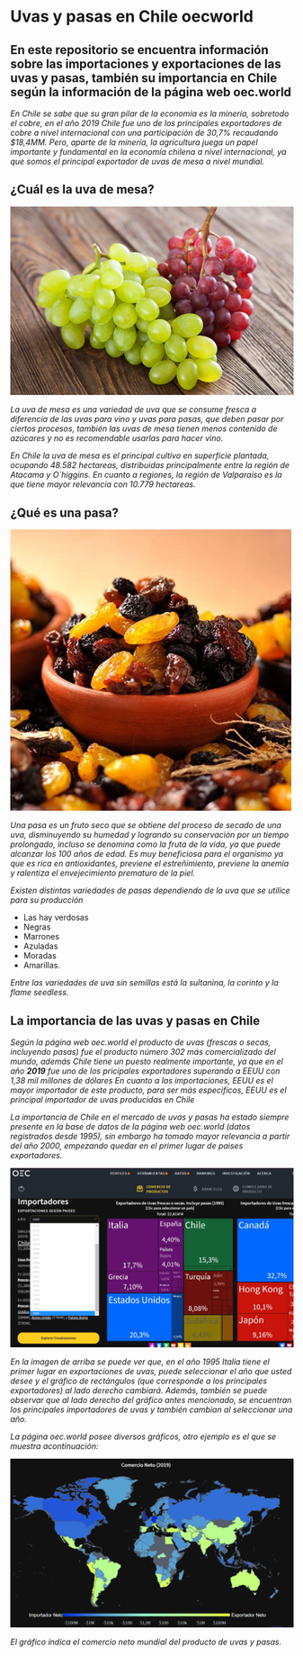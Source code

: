 # Uvas y pasas en Chile oecworld
## En este repositorio se encuentra información sobre las importaciones y exportaciones de las uvas y pasas, también su importancia en Chile según la información de la página web oec.world

*En Chile se sabe que su gran pilar de la economia es la minería, sobretodo el cobre, en el año 2019 Chile fue uno de los principales exportadores de cobre a nivel internacional con una participación de 30,7% recaudando $18,4MM.*
*Pero, aparte de la minería, la agricultura juega un papel importante y fundamental en la economía chilena a nivel internacional, ya que somos el principal exportador de uvas de mesa a nivel mundial.*

## ¿Cuál es la uva de mesa?

![uvademesa.jpg](https://github.com/CristinaBobadilla/Uvas-y-pasas-en-Chile-oecworld/blob/main/uvademesa.jpg)

*La uva de mesa es una variedad de uva que se consume fresca a diferencia de las uvas para vino y uvas para pasas, que deben pasar por ciertos procesos, también las uvas de mesa tienen menos contenido de azúcares y no es recomendable usarlas para hacer vino.*

*En Chile la uva de mesa es el principal cultivo en superficie plantada, ocupando 48.582 hectareas, distribuidas principalmente entre la región de Atacama y O`higgins. En cuanto a regiones, la región de Valparaíso es la que tiene mayor relevancia con 10.779 hectareas.*

## ¿Qué es una pasa?

![pasas.jpg](https://github.com/CristinaBobadilla/Uvas-y-pasas-en-Chile-oecworld/blob/main/pasas.jpg)

*Una pasa es un fruto seco que se obtiene del proceso de secado de una uva, disminuyendo su humedad y logrando su conservación por un tiempo prolongado, incluso se denomina como la fruta de la vida, ya que puede alcanzar los 100 años de edad.*
*Es muy beneficiosa para el organismo ya que es rica en antioxidantes, previene el estreñimiento, previene la anemia y ralentiza el envejecimiento prematuro de la piel.*

*Existen distintas variedades de pasas dependiendo de la uva que se utilice para su producción* 
- Las hay verdosas
- Negras
- Marrones
- Azuladas
- Moradas
- Amarillas.

*Entre las variedades de uva sin semillas está la sultanina, la corinto y la flame seedless.*

## La importancia de las uvas y pasas en Chile 

*Según la página web oec.world el producto de uvas (frescas o secas, incluyendo pasas) fue el producto número 302 más comercializado del mundo, además Chile tiene un puesto realmente importante, ya que en el año **2019** fue uno de los pricipales exportadores superando a EEUU con 1,38 mil millones de dólares*
*En cuanto a las importaciones, EEUU es el mayor importador de este producto, para ser más especificos, EEUU es el principal importador de uvas producidas en Chile*

*La importancia de Chile en el mercado de uvas y pasas ha estado siempre presente en la base de datos de la página web oec.world (datos registrados desde 1995), sin embargo ha tomado mayor relevancia a partir del año 2000, empezando quedar en el primer lugar de paises exportadores.*

![oec1.jpg](https://github.com/CristinaBobadilla/Uvas-y-pasas-en-Chile-oecworld/blob/main/oec1.jpg)

*En la imagen de arriba se puede ver que, en el año 1995 Italia tiene el primer lugar en exportaciones de uvas, puede seleccionar el año que usted desee y el gráfico de rectángulos (que corresponde a los principales exportadores) al lado derecho cambiará.*
*Además, también se puede observar que al lado derecho del gráfico antes mencionado, se encuentran los principales importadores de uvas y también cambian al seleccionar una año.*

*La página oec.world posee diversos gráficos, otro ejemplo es el que se muestra acontinuación:* 

![oec2.png](https://github.com/CristinaBobadilla/Uvas-y-pasas-en-Chile-oecworld/blob/main/oec2.png)

*El gráfico indica el comercio neto mundial del producto de uvas y pasas.*
